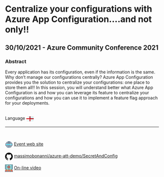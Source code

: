 # Centralize your configurations with Azure App Configuration....and not only!!
## 30/10/2021 - Azure Community Conference 2021
### Abstract
Every application has its configuration, even if the information is the same. Why don’t manage our configurations centrally? Azure App Configuration provides you the solution to centralize your configurations: one place to store them all!! In this session, you will understand better what Azure App Configuration is and how you can leverage its feature to centralize your configurations and how you can use it to implement a feature flag approach for your deployments.

<br/>
Language <img width="25" src="https://raw.githubusercontent.com/massimobonanni/massimobonanni/master/images/flagengland.svg" style="vertical-align:middle">

<br/>

---

<br/>
<p>
<img width="25" src="https://raw.githubusercontent.com/massimobonanni/massimobonanni/master/images/eventwebsite.svg" style="vertical-align:middle"> 
<a href="https://www.azconf.dev/">Event web site</a>
</p>

<p>
<img width="25" src="https://raw.githubusercontent.com/massimobonanni/massimobonanni/master/images/github.svg" style="vertical-align:middle"> 
<a href="https://github.com/massimobonanni/azure-att-demo" target="_blank">massimobonanni/azure-att-demo/SecretAndConfig</a>
</p>

<p>
<img width="25" src="https://raw.githubusercontent.com/massimobonanni/massimobonanni/master/images/video.svg" style="vertical-align:middle"> 
<a href="https://youtu.be/jHGFHaX_Q1o?t=13949" target="_blank">On-line video</a>
</p> 
